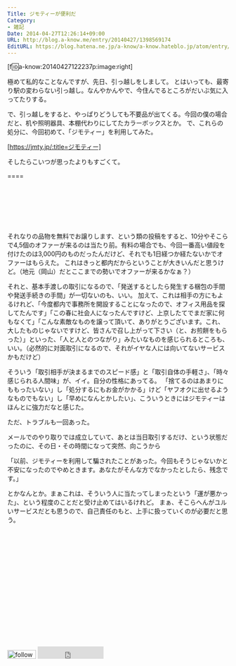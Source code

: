 ```yaml
---
Title: ジモティーが便利だ
Category:
- 雑記
Date: 2014-04-27T12:26:14+09:00
URL: http://blog.a-know.me/entry/20140427/1398569174
EditURL: https://blog.hatena.ne.jp/a-know/a-know.hateblo.jp/atom/entry/12921228815727979228
---
```


[f:id:a-know:20140427122237p:image:right]

極めて私的なことなんですが、先日、引っ越しをしまして。
とはいっても、最寄り駅の変わらない引っ越し。なんやかんやで、今住んでるところがだいぶ気に入ってたりする。


で、引っ越しをすると、やっぱりどうしても不要品が出てくる。今回の僕の場合だと、机や照明器具、本棚代わりにしてたカラーボックスとか。
で、これらの処分に、今回初めて、「ジモティー」を利用してみた。


[https://jmty.jp/:title=ジモティー]


そしたらこいつが思ったよりもすごくて。


====

<script async src="//pagead2.googlesyndication.com/pagead/js/adsbygoogle.js"></script>
<!-- article-top -->
<ins class="adsbygoogle"
     style="display:inline-block;width:728px;height:90px"
     data-ad-client="ca-pub-3463034538369189"
     data-ad-slot="8367620130"></ins>
<script>
(adsbygoogle = window.adsbygoogle || []).push({});
</script>


それなりの品物を無料でお譲りします、という類の投稿をすると、10分やそこらで4,5個のオファーが来るのは当たり前。有料の場合でも、今回一番高い値段を付けたのは3,000円のものだったんだけど、それでも1日経つか経たないかでオファーはもらえた。
これはきっと都内だからということが大きいんだと思うけど。（地元（岡山）だとここまでの勢いでオファーが来るかなぁ？）


それと、基本手渡しの取引になるので、「発送するとしたら発生する梱包の手間や発送手続きの手間」が一切ないのも、いい。
加えて、これは相手の方にもよるけれど、「今度都内で事務所を開設することになったので、オフィス用品を探してたんです」「この春に社会人になったんですけど、上京したてでまだ家に何もなくて」「こんな素敵なものを譲って頂いて、ありがとうございます。これ、大したものじゃないですけど、皆さんで召し上がって下さい（と、お煎餅をもらった）」といった、「人と人とのつながり」みたいなものを感じられるところも、いい。（必然的に対面取引になるので、それがイヤな人には向いてないサービスかもだけど）


そういう「取引相手が決まるまでのスピード感」と「取引自体の手軽さ」、「時々感じられる人間味」が、イイ。自分の性格にあってる。
「捨てるのはあまりにももったいない」し「処分するにもお金がかかる」けど「ヤフオクに出せるようなものでもない」し「早めになんとかしたい」、こういうときにはジモティーはほんとに強力だなと感じた。


ただ、トラブルも一回あった。


メールでのやり取りでは成立していて、あとは当日取引するだけ、という状態だったのに、その日・その時間になって突然、向こうから


「以前、ジモティーを利用して騙されたことがあった。今回もそうじゃないかと不安になったのでやめときます。あなたがそんな方でなかったとしたら、残念です。」


とかなんとか。まぁこれは、そういう人に当たってしまったという「運が悪かった」、という程度のことだと受け止めてはいるけれど。
まぁ、そこらへんがユルいサービスだとも思うので、自己責任のもと、上手に扱っていくのが必要だと思う。


<script async src="//pagead2.googlesyndication.com/pagead/js/adsbygoogle.js"></script>
<!-- article-bottom2 -->
<ins class="adsbygoogle"
     style="display:inline-block;width:300px;height:250px"
     data-ad-client="ca-pub-3463034538369189"
     data-ad-slot="5274552934"></ins>
<script>
(adsbygoogle = window.adsbygoogle || []).push({});
</script>


<div>
<a href='http://cloud.feedly.com/#subscription%2Ffeed%2Fhttp%3A%2F%2Fblog.a-know.me%2Ffeed'  target='blank'><img id='feedlyFollow' src='http://s3.feedly.com/img/follows/feedly-follow-rectangle-volume-small_2x.png' alt='follow us in feedly' width='65' height='20'></a>

<iframe src="http://blog.hatena.ne.jp/a-know/a-know.hateblo.jp/subscribe/iframe" allowtransparency="true" frameborder="0" scrolling="no" width="150" height="28"></iframe>
</div>
